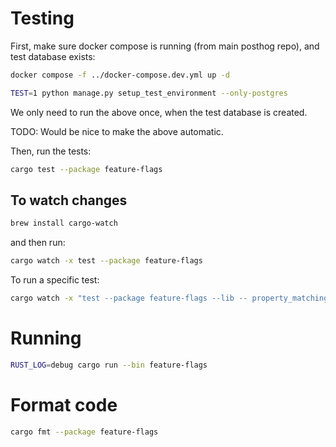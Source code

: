 
# Testing

First, make sure docker compose is running (from main posthog repo), and test database exists:

```sh
docker compose -f ../docker-compose.dev.yml up -d
```

```sh
TEST=1 python manage.py setup_test_environment --only-postgres
```

We only need to run the above once, when the test database is created.

TODO: Would be nice to make the above automatic.


Then, run the tests:

```sh
cargo test --package feature-flags
```

## To watch changes

```sh
brew install cargo-watch
```

and then run:

```sh
cargo watch -x test --package feature-flags
```

To run a specific test:

```sh
cargo watch -x "test --package feature-flags --lib -- property_matching::tests::test_match_properties_math_operators --exact --show-output"
```

# Running

```sh
RUST_LOG=debug cargo run --bin feature-flags
```

# Format code

```sh
cargo fmt --package feature-flags
```
